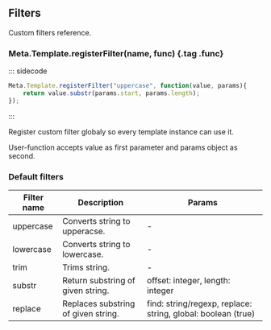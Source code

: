 ## Filters

Custom filters reference.

### Meta.Template.registerFilter(name, func) {.tag .func}

::: sidecode
```javascript
Meta.Template.registerFilter("uppercase", function(value, params){
    return value.substr(params.start, params.length);
});

```
:::

Register custom filter globaly so every template instance can use it.

User-function accepts value as first parameter and params object as second.

### Default filters

| Filter name | Description | Params |
| ----------- | ----------- | ------ |
| uppercase | Converts string to upperacse. | - |
| lowercase | Converts string to lowercase. | - |
| trim | Trims string. | - |
| substr | Return substring of given string. | offset: integer, length: integer |
| replace | Replaces substring of given string. | find: string/regexp, replace: string, global:  boolean (true) |